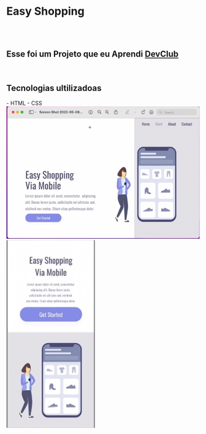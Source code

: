 <h1> Easy Shopping</h1>
<br>
<br>
<h2>Esse foi um Projeto que eu Aprendi <a href="https://rodolfomori.com.br/devclub">DevClub</a></h2>
<br>
<h2> Tecnologias ultilizadoas</h2>
- HTML
- CSS
<img src="https://github.com/EduardoDev98/Eas/blob/main/Captura%20de%20tela%202024-03-18%20114607.png?raw=true">

<img src="https://github.com/EduardoDev98/Eas/blob/main/Mobile.png?raw=true">
